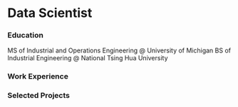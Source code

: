 # Data Scientist

### Education
MS of Industrial and Operations Engineering @ University of Michigan
BS of Industrial Engineering @ National Tsing Hua University

### Work Experience

### Selected Projects
